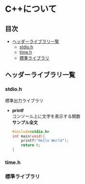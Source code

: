 # C++について

## 目次
* [ヘッダーライブラリ一覧](#ヘッダーライブラリ一覧)  
    * [stdio.h](#stdioh)
    * [time.h](#timeh)
    * [標準ライブラリ](#標準ライブラリ)

## ヘッダーライブラリ一覧 

### stdio.h  
標準出力ライブラリ

* **printf**  
    コンソール上に文字を表示する関数  
    **サンプル全文**  

    ~~~ c
    #include<stdio.h>
    int main(void){
        printf("Hello World");
        return 0;
    }
    ~~~  
    

### time.h


### 標準ライブラリ